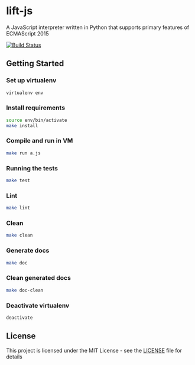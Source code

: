 # lift-js
A JavaScript interpreter written in Python that supports primary features of ECMAScript 2015

[![Build Status](https://travis-ci.com/wolongyuan/lift-js.svg?token=HxUpDBskpjanfstuWrzX&branch=master)](https://travis-ci.com/wolongyuan/lift-js)

## Getting Started

### Set up virtualenv

```bash
virtualenv env
```

### Install requirements

```bash
source env/bin/activate
make install
```

### Compile and run in VM
```bash
make run a.js
```

### Running the tests
```bash
make test
```

### Lint
```bash
make lint
```

### Clean
```bash
make clean
```

### Generate docs
```bash
make doc
```

### Clean generated docs
```bash
make doc-clean
```

### Deactivate virtualenv
```bash
deactivate
```

## License
This project is licensed under the MIT License - see the [LICENSE](https://github.com/wolongyuan/spreadsheet/blob/master/LICENSE) file for details
